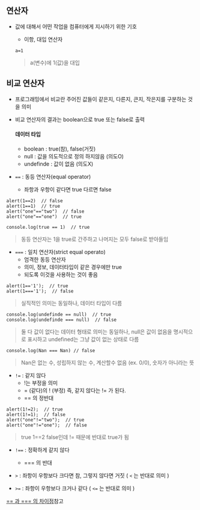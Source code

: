 ## 연산자
- 값에 대해서 어떤 작업을 컴퓨터에게 지시하기 위한 기호

	- 이항, 대입 연산자
	```
	a=1
	```
	> a(변수)에 1(값)을 대입


## 비교 연산자
- 프로그래밍에서 비교란 주어진 값들이 같은지, 다른지, 큰지, 작은지를 구분하는 것을 의미
- 비교 연산자의 결과는 boolean으로 true 또는 false로 출력

	#### 데이터 타입
	- boolean : true(참), false(거짓)
	- null : 값을 의도적으로 정의 하지않음 (의도O)
	- undefinde : 값이 없음 (의도X)

- `==` : 동등 연산자(equal operator)
	- 좌항과 우항이 같다면 true 다르면 false
```
alert(1==2)  // false
alert(1==1)  // true
alert("one"=="two")  // false 
alert("one"=="one")  // true
```
```
console.log(true == 1)  // true 
```
> 동등 연산자는 1을 true로 간주하고 나머지는 모두 false로 받아들임


- `===` : 일치 연산자(strict equal operato)
	- 엄격한 동등 연산자
	- 의미, 정보, 데이터타입이 같은 경우에만 true
	- 되도록 이것을 사용하는 것이 좋음
```
alert(1=='1');  // true
alert(1==='1');  // false
```
> 실직적인 의미는 동일하나, 데이터 타입이 다름

```
console.log(undefinde == null)  // true
console.log(undefinde === null)	 // false
```
> 둘 다 값이 없다는 데이터 형태로 의미는 동일하나, null은 값이 없음을 명시적으로 표시하고 undefined는 그냥 값이 없는 상태로 다름

```
console.log(Nan === Nan) // false
```
> Nan은 없는 수, 성립하지 않는 수, 계산할수 없음 (ex. 0/0), 숫자가 아니라는 뜻

- `!=` : 같지 않다
	- !는 부정을 의미
	- = (같다)의 ! (부정) 즉, 같지 않다는 != 가 된다.
	- == 의 정반대
```
alert(1!=2);  // true
alert(1!=1);  // false
alert("one"!="two");  // true
alert("one"!="one");  // false
```
> true 1==2 false인데 != 때문에 반대로 true가 됨
- `!==` : 정확하게 같지 않다
	- === 의 반대

- `>` : 좌항이 우항보다 크다면 참, 그렇지 않다면 거짓 ( `<` 는 반대로 의미 )

- `>=` : 좌항이 우항보다 크거나 같다 ( `<=` 는 반대로 의미 )

[== 과 === 의 차이점](https://dorey.github.io/JavaScript-Equality-Table/)참고
